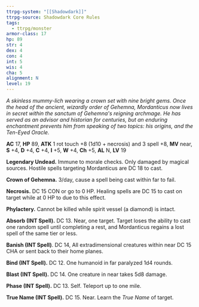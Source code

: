```yaml
---
ttrpg-system: "[[Shadowdark]]"
ttrpg-source: Shadowdark Core Rules
tags:
  - ttrpg/monster
armor-class: 17
hp: 89
str: 4
dex: 4
con: 4
int: 5
wis: 4
cha: 5
alignment: N
level: 19
---
```


_A skinless mummy-lich wearing a crown set with nine bright gems. Once the head of the ancient, wizardly order of Gehemna, Mordanticus now lives in secret within the sanctum of Gehemna's reigning archmage. He has served as an advisor and historian for centuries, but an enduring enchantment prevents him from speaking of two topics: his origins, and the Ten-Eyed Oracle._

**AC** 17, **HP** 89, **ATK** 1 rot touch +8 (1d10 + necrosis) and 3 spell +8, **MV** near, **S** +4, **D** +4, **C** +4, **I** +5, **W** +4, **Ch** +5, **AL** N, **LV** 19

**Legendary Undead.** Immune to morale checks. Only damaged by magical sources. Hostile spells targeting Mordanticus are DC 18 to cast.

**Crown of Gehemna.** 3/day, cause a spell being cast within far to fail.

**Necrosis.** DC 15 CON or go to 0 HP. Healing spells are DC 15 to cast on target while at 0 HP to due to this effect.

**Phylactery.** Cannot be killed while spirit vessel (a diamond) is intact.

**Absorb (INT Spell).** DC 13. Near, one target. Target loses the ability to cast one random spell until completing a rest, and Mordanticus regains a lost spell of the same tier or less.

**Banish (INT Spell)**. DC 14, All extradimensional creatures within near DC 15 CHA or sent back to their home planes.

**Bind (INT Spell).** DC 12. One humanoid in far paralyzed 1d4 rounds.

**Blast (INT Spell).** DC 14. One creature in near takes 5d8 damage.

**Phase (INT Spell).** DC 13. Self. Teleport up to one mile.

**True Name (INT Spell).** DC 15. Near. Learn the *True Name* of target.
